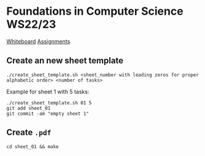 # Foundations in Computer Science WS22/23

[Whiteboard](https://mycampus.imp.fu-berlin.de/portal/site/b0ec8038-6d1b-4daa-af0a-77d606d845ed)
[Assignments](https://mycampus.imp.fu-berlin.de/portal/site/b0ec8038-6d1b-4daa-af0a-77d606d845ed/tool/20cc3730-a53b-44cb-8c07-838020439aae)


## Create an new sheet template

`./create_sheet_template.sh <sheet_number with leading zeros for proper alphabetic order> <number of tasks>`

Example for sheet 1 with 5 tasks:

```
./create_sheet_template.sh 01 5
git add sheet_01
git commit -am "empty sheet 1"
```

## Create `.pdf`

```
cd sheet_01 && make
```